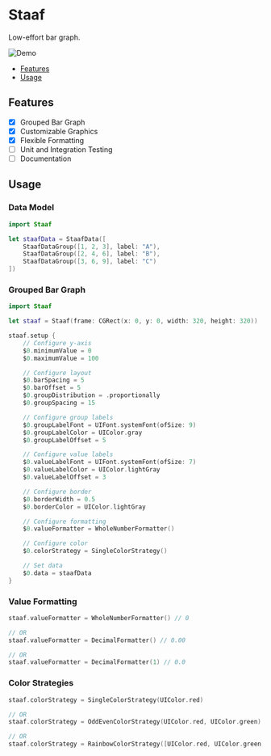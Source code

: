 # Staaf

Low-effort bar graph.

![Demo](https://github.com/robhendriks/Staaf/raw/master/Screenshots/1.gif)

- [Features](#features)
- [Usage](#usage)

## Features

- [x] Grouped Bar Graph
- [x] Customizable Graphics
- [x] Flexible Formatting
- [ ] Unit and Integration Testing
- [ ] Documentation

## Usage

### Data Model

```swift
import Staaf

let staafData = StaafData([
    StaafDataGroup([1, 2, 3], label: "A"),
    StaafDataGroup([2, 4, 6], label: "B"),
    StaafDataGroup([3, 6, 9], label: "C")
])
```

### Grouped Bar Graph

```swift
import Staaf

let staaf = Staaf(frame: CGRect(x: 0, y: 0, width: 320, height: 320))

staaf.setup {
    // Configure y-axis
    $0.minimumValue = 0
    $0.maximumValue = 100

    // Configure layout
    $0.barSpacing = 5
    $0.barOffset = 5
    $0.groupDistribution = .proportionally
    $0.groupSpacing = 15

    // Configure group labels
    $0.groupLabelFont = UIFont.systemFont(ofSize: 9)
    $0.groupLabelColor = UIColor.gray
    $0.groupLabelOffset = 5

    // Configure value labels
    $0.valueLabelFont = UIFont.systemFont(ofSize: 7)
    $0.valueLabelColor = UIColor.lightGray
    $0.valueLabelOffset = 3

    // Configure border
    $0.borderWidth = 0.5
    $0.borderColor = UIColor.lightGray

    // Configure formatting
    $0.valueFormatter = WholeNumberFormatter()

    // Configure color
    $0.colorStrategy = SingleColorStrategy()

    // Set data
    $0.data = staafData
}
```

### Value Formatting

```swift
staaf.valueFormatter = WholeNumberFormatter() // 0

// OR
staaf.valueFormatter = DecimalFormatter() // 0.00

// OR
staaf.valueFormatter = DecimalFormatter(1) // 0.0
```

### Color Strategies

```swift
staaf.colorStrategy = SingleColorStrategy(UIColor.red)

// OR
staaf.colorStrategy = OddEvenColorStrategy(UIColor.red, UIColor.green)

// OR
staaf.colorStrategy = RainbowColorStrategy([UIColor.red, UIColor.green, UIColor.blue])
```
